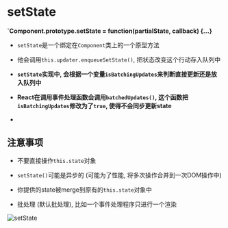 # setState

**`Component.prototype.setState = function(partialState, callback) {...}**

- `setState`是一个绑定在`Component`类上的一个原型方法
- 他会调用`this.updater.enqueueSetState()`, 把状态改变这个行动存入队列中 







- **`setState`实现中, 会根据一个变量`isBatchingUpdates`来判断直接更新还是放入队列中**

- **React在调用事件处理函数会调用`batchedUpdates()`, 这个函数把`isBatchingUpdates`修改为了`true`, 使得不会同步更新state**

- 



## 注意事项

- 不要直接操作`this.state`对象
- `setState()`可能是异步的 (可能为了性能, 将多次操作合并到一次DOM操作中)
- 你提供的state被merge到原有的`this.state`对象中

- 批处理 (默认批处理), 比如一个事件处理程序只进行一个渲染





![setState](https://upload-images.jianshu.io/upload_images/2578907-8fd43dae7e0d4236.png?imageMogr2/auto-orient/strip|imageView2/2/w/621/format/webp)